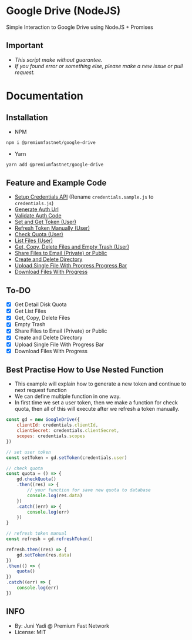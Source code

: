 # Google Drive (NodeJS)

Simple Interaction to Google Drive using NodeJS + Promises

## Important
* *This script make without guarantee.*
* *If you found error or something else, please make a new issue or pull request.*

# Documentation

## Installation
- NPM
```bash
npm i @premiumfastnet/google-drive
```
- Yarn
```bash
yarn add @premiumfastnet/google-drive
```

## Feature and Example Code
- [Setup Credentials API](example/credentials.sample.js) (Rename `credentials.sample.js` to `credentials.js`)
- [Generate Auth Url](example/authUrl.js)
- [Validate Auth Code](example/authUrl.js)
- [Set and Get Token (User)](example/setToken.js)
- [Refresh Token Manually (User)](example/setToken.js)
- [Check Quota (User)](example/checkQuota.js)
- [List Files (User)](example/listFiles.js)
- [Get, Copy, Delete Files and Empty Trash (User)](example/files.js)
- [Share Files to Email (Private) or Public](example/share.js)
- [Create and Delete Directory](example/dir.js)
- [Upload Single File With Progress Progress Bar](example/uploadFile.js)
- [Download Files With Progress](example/downloadFile.js)

## To-DO
- [x] Get Detail Disk Quota
- [x] Get List Files
- [x] Get, Copy, Delete Files
- [x] Empty Trash
- [x] Share Files to Email (Private) or Public
- [x] Create and Delete Directory
- [x] Upload Single File With Progress Bar
- [x] Download Files With Progress

## Best Practise How to Use Nested Function

- This example will explain how to generate a new token and continue to next request function
- We can define multiple function in one way.
- In first time we set a user token, then we make a function for check quota, then all of this will execute after we refresh a token manually.

```javascript
const gd = new GoogleDrive({
    clientId: credentials.clientId,
    clientSecret: credentials.clientSecret,
    scopes: credentials.scopes
})

// set user token
const setToken = gd.setToken(credentials.user)

// check quota
const quota = () => {
    gd.checkQuota()
    .then((res) => {
        // your function for save new quota to database
        console.log(res.data)
    })
    .catch((err) => {
        console.log(err)
    })
}

// refresh token manual
const refresh = gd.refreshToken()

refresh.then((res) => {
    gd.setToken(res.data)
})
.then(() => {
    quota()
})
.catch((err) => {
    console.log(err)
})
```

## INFO
* By: Juni Yadi @ Premium Fast Network
* License: MIT 